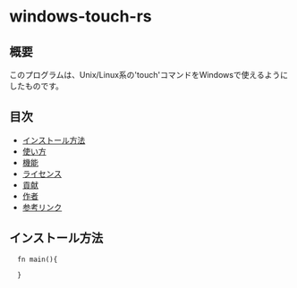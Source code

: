 # windows-touch-rs
## 概要
このプログラムは、Unix/Linux系の'touch'コマンドをWindowsで使えるようにしたものです。
## 目次
- [インストール方法](#インストール方法)
- [使い方](#使い方)
- [機能](#機能)
- [ライセンス](#ライセンス)
- [貢献](#貢献)
- [作者](#作者)
- [参考リンク](#参考リンク)

## インストール方法

```
  fn main(){
    
  }
```
